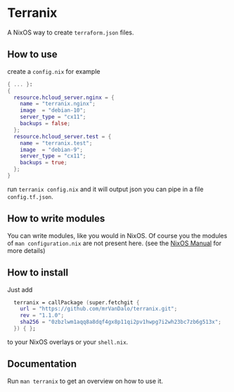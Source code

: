 # Terranix

A NixOS way to create `terraform.json` files.

## How to use

create a `config.nix` for example

```nix
{ ... }:
{
  resource.hcloud_server.nginx = {
    name = "terranix.nginx";
    image  = "debian-10";
    server_type = "cx11";
    backups = false;
  };
  resource.hcloud_server.test = {
    name = "terranix.test";
    image  = "debian-9";
    server_type = "cx11";
    backups = true;
  };
}
```

run `terranix config.nix` and it will output json you can pipe in a file `config.tf.json`.

## How to write modules

You can write modules, like you would in NixOS.
Of course you the modules of `man configuration.nix` are not present here.
(see the [NixOS Manual](https://nixos.org/nixos/manual/index.html#sec-writing-modules) for more details)

## How to install

Just add

```nix
  terranix = callPackage (super.fetchgit {
    url = "https://github.com/mrVanDalo/terranix.git";
    rev = "1.1.0";
    sha256 = "0zbzlwm1aqq8a8dqf4gx8p11qi2pv1hwpg7i2wh23bc7zb6g513x";
  }) { };
```

to your NixOS overlays or your `shell.nix`.

## Documentation

Run `man terranix` to get an overview on how to use it.
